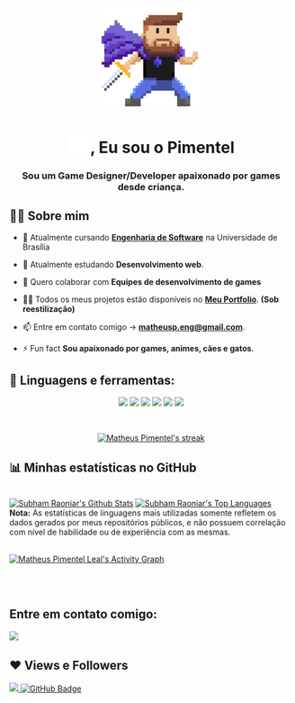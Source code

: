 <p align="middle"><img width="35%" height="auto" src="./me-cape.svg" height="175px" /></p>

<h1 align="center"><img src="./ola.gif" width="40px">, Eu sou o Pimentel</h1>
<h3 align="center">Sou um Game Designer/Developer apaixonado por games desde criança.</h3>


## 🙋‍♂️ Sobre mim

- 🔭 Atualmente cursando **[Engenharia de Software](https://fga.unb.br/software)** na Universidade de Brasília

- 🌱 Atualmente estudando **Desenvolvimento web**.

- 👯 Quero colaborar com **Equipes de desenvolvimento de games**

- 👨‍💻 Todos os meus projetos estão disponíveis no **[Meu Portfolio](https://Matheuspleal.github.io)**. **(Sob reestilização)**

- 📫 Entre em contato comigo -> **matheusp.eng@gmail.com**.

- ⚡ Fun fact **Sou apaixonado por games, animes, cães e gatos**.

## 🚀 Linguagens e ferramentas:

<p align="center"> 
    <a href="https://unity.com/pt" target="_blank"><img src="https://img.icons8.com/ios-filled/50/000000/unity.png"/></a>
    <a href="https://www.aseprite.org/" target="_blank"><img width='50vw' src="https://img.icons8.com/dusk/64/000000/aseprite.png"/></a>
    <a href="https://docs.microsoft.com/pt-br/dotnet/csharp/" target="_blank"><img src="https://img.icons8.com/color/50/000000/c-sharp-logo.png"/></a>
    <a href="https://developer.mozilla.org/pt-BR/docs/Web/HTML" target="_blank"><img src="https://img.icons8.com/color/48/000000/html-5--v1.png"/></a>
    <a href="https://developer.mozilla.org/pt-BR/docs/Web/CSS" target="_blank"><img src="https://img.icons8.com/color/48/000000/css3.png"/></a>
    <a href="https://www.typescriptlang.org/" target="_blank"><img src="https://img.icons8.com/color/48/000000/typescript.png"/></a>
</p>

<br/>

<p align="center">
    <a href="https://github.com/Matheuspleal/github-readme-streak-stats">
        <img title="🔥 Get streak stats for your profile at git.io/streak-stats" alt="Matheus Pimentel's streak" src="https://github-readme-streak-stats.herokuapp.com/?user=Matheuspleal&theme=black-ice&hide_border=true&stroke=0000&background=060A0CD0"/>
    </a>
</p>

## 📊  Minhas estatísticas no GitHub

  <br/>
    <a href="https://github.com/Matheuspleal/github-readme-stats"><img alt="Subham Raoniar's Github Stats" src="https://github-readme-stats.vercel.app/api?username=Matheuspleal&show_icons=true&count_private=true&theme=react&hide_border=true&bg_color=0D1117" /></a>
  <a href="https://github.com/Matheuspleal/github-readme-stats"><img alt="Subham Raoniar's Top Languages" src="https://github-readme-stats.vercel.app/api/top-langs/?username=Matheuspleal&langs_count=8&count_private=true&layout=compact&theme=react&hide_border=true&bg_color=0D1117" /></a>
  <br/>
  <b>Nota:</b> As estatísticas de linguagens mais utilizadas somente refletem os dados gerados por meus repositórios públicos, e não possuem correlação com nível de habilidade ou de experiência com as mesmas.


<br/>
<br/>

<a href="https://github.com/Matheuspleal/github-readme-activity-graph"><img alt="Matheus Pimentel Leal's Activity Graph" src="https://activity-graph.herokuapp.com/graph?username=Matheuspleal&bg_color=0D1117&color=5BCDEC&line=5BCDEC&point=FFFFFF&hide_border=true" /></a>

<br/>
<br/>

## Entre em contato comigo:
<p align="left">

<a href = "https://www.linkedin.com/in/matheus-pimentel-leal-a07a38172/"><img src="https://img.icons8.com/fluent/48/000000/linkedin.png"/></a>

</p>

## ❤ Views e Followers
<a href="https://github.com/Meghna-DAS/github-profile-views-counter">
    <img src="https://komarev.com/ghpvc/?username=Matheuspleal">
</a>
<a href="https://github.com/Matheuspleal?tab=followers"><img src="https://img.shields.io/github/followers/Matheuspleal?label=Followers&style=social" alt="GitHub Badge"></a>
